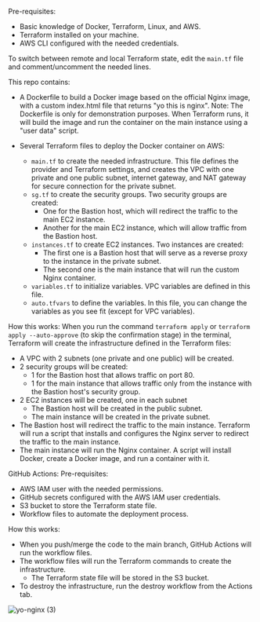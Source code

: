 Pre-requisites:
- Basic knowledge of Docker, Terraform, Linux, and AWS.
- Terraform installed on your machine.
- AWS CLI configured with the needed credentials.

To switch between remote and local Terraform state, edit the `main.tf` file and comment/uncomment the needed lines.

This repo contains:
- A Dockerfile to build a Docker image based on the official Nginx image, with a custom index.html file that returns "yo this is nginx".
  Note: The Dockerfile is only for demonstration purposes. When Terraform runs, it will build the image and run the container on the main instance using a "user data" script.

- Several Terraform files to deploy the Docker container on AWS:
  - `main.tf` to create the needed infrastructure.
    This file defines the provider and Terraform settings, and creates the VPC with one private and one public subnet, internet gateway, and NAT gateway for secure connection for the private subnet.
  - `sg.tf` to create the security groups.
    Two security groups are created:
    - One for the Bastion host, which will redirect the traffic to the main EC2 instance.
    - Another for the main EC2 instance, which will allow traffic from the Bastion host.
  - `instances.tf` to create EC2 instances.
    Two instances are created:
    - The first one is a Bastion host that will serve as a reverse proxy to the instance in the private subnet.
    - The second one is the main instance that will run the custom Nginx container.
  - `variables.tf` to initialize variables.
    VPC variables are defined in this file.
  - `auto.tfvars` to define the variables.
    In this file, you can change the variables as you see fit (except for VPC variables).

How this works:
When you run the command `terraform apply` or `terraform apply --auto-approve` (to skip the confirmation stage) in the terminal, Terraform will create the infrastructure defined in the Terraform files:
- A VPC with 2 subnets (one private and one public) will be created.
- 2 security groups will be created:
  - 1 for the Bastion host that allows traffic on port 80.
  - 1 for the main instance that allows traffic only from the instance with the Bastion host's security group.
- 2 EC2 instances will be created, one in each subnet
  - The Bastion host will be created in the public subnet.
  - The main instance will be created in the private subnet.
- The Bastion host will redirect the traffic to the main instance.
  Terraform will run a script that installs and configures the Nginx server to redirect the traffic to the main instance.
- The main instance will run the Nginx container.
  A script will install Docker, create a Docker image, and run a container with it.

GitHub Actions:
Pre-requisites:
- AWS IAM user with the needed permissions.
- GitHub secrets configured with the AWS IAM user credentials.
- S3 bucket to store the Terraform state file.
- Workflow files to automate the deployment process.

How this works:
- When you push/merge the code to the main branch, GitHub Actions will run the workflow files.
- The workflow files will run the Terraform commands to create the infrastructure.
  - The Terraform state file will be stored in the S3 bucket.
- To destroy the infrastructure, run the destroy workflow from the Actions tab.

![yo-nginx (3)](https://github.com/user-attachments/assets/c8d00267-d834-4610-942b-3c5ddda0e92d)
